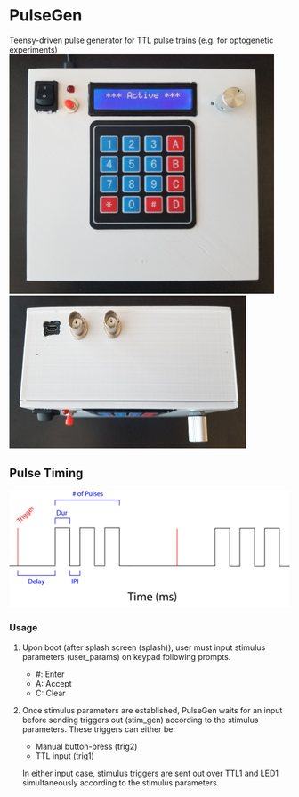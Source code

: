 # PulseGen
Teensy-driven pulse generator for TTL pulse trains (e.g. for optogenetic experiments)
<img src="https://github.com/Losaccoj/PulseGen/blob/master/PulseGen_face.jpg" width="476" height="430">
<img src="https://github.com/Losaccoj/PulseGen/blob/master/PulseGen_connections.jpg" width="426" height="275">

## Pulse Timing
![Alt text](PulseGen_desc.jpg?raw=true)


### Usage
1. Upon boot (after splash screen (splash)), user must input stimulus parameters (user_params) on keypad following prompts. 
   - #: Enter  
   - A: Accept   
   - C: Clear 
  
2. Once stimulus parameters are established, PulseGen waits for an input before sending triggers out (stim_gen) according to the stimulus parameters. These triggers can either be:
   - Manual button-press (trig2)
   - TTL input (trig1)

   In either input case, stimulus triggers are sent out over TTL1 and LED1 simultaneously according to the stimulus parameters. 
